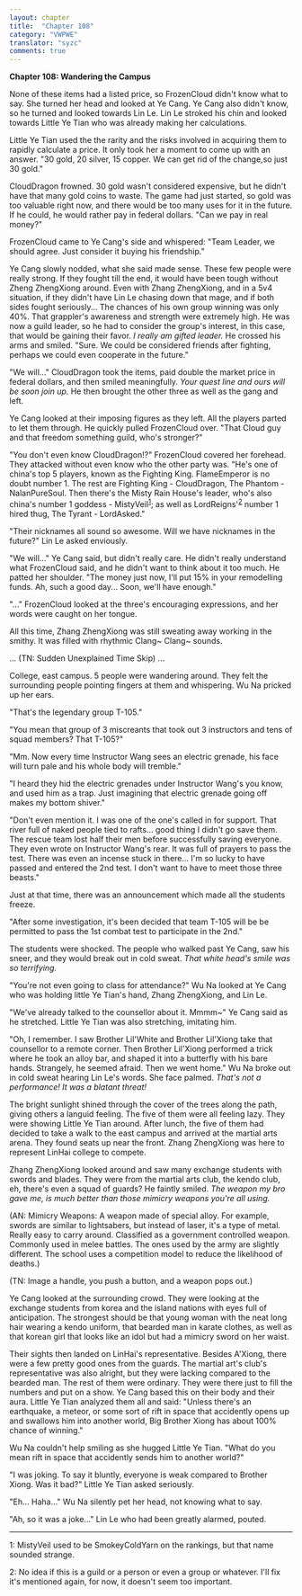 ```yaml
---
layout: chapter
title:  "Chapter 108"
category: "VWPWE"
translator: "syzc"
comments: true
---
```


**Chapter 108: Wandering the Campus**

None of these items had a listed price, so FrozenCloud didn't know what to say. She turned her head and looked at Ye Cang. Ye Cang also didn't know, so he turned and looked towards Lin Le. Lin Le stroked his chin and looked towards Little Ye Tian who was already making her calculations.

Little Ye Tian used the the rarity and the risks involved in acquiring them to rapidly calculate a price. It only took her a moment to come up with an answer. "30 gold, 20 silver, 15 copper. We can get rid of the change,so just 30 gold."

CloudDragon frowned. 30 gold wasn't considered expensive, but he didn't have that many gold coins to waste. The game had just started, so gold was too valuable right now, and there would be too many uses for it in the future. If he could, he would rather pay in federal dollars. "Can we pay in real money?"

FrozenCloud came to Ye Cang's side and whispered: "Team Leader, we should agree. Just consider it buying his friendship."

Ye Cang slowly nodded, what she said made sense. These few people were really strong. If they fought till the end, it would have been tough without Zheng ZhengXiong around. Even with Zhang ZhengXiong, and in a 5v4 situation, if they didn't have Lin Le chasing down that mage, and if both sides fought seriously... The chances of his own group winning was only 40%. That grappler's awareness and strength were extremely high. He was now a guild leader, so he had to consider the group's interest, in this case, that would be gaining their favor. *I really am gifted leader.* He crossed his arms and smiled. "Sure. We could be considered friends after fighting, perhaps we could even cooperate in the future."

"We will..." CloudDragon took the items, paid double the market price in federal dollars, and then smiled meaningfully. *Your quest line and ours will be soon join up.* He then brought the other three as well as the gang and left.

Ye Cang looked at their imposing figures as they left. All the players parted to let them through. He quickly pulled FrozenCloud over. "That Cloud guy and that freedom something guild, who's stronger?"

"You don't even know CloudDragon!?" FrozenCloud covered her forehead. They attacked without even know who the other party was. "He's one of china's top 5 players, known as the Fighting King. FlameEmperor is no doubt number 1. The rest are Fighting King - CloudDragon, The Phantom - NalanPureSoul. Then there's the Misty Rain House's leader, who's also china's number 1 goddess - MistyVeil<sup>[1](#footnote1)</sup>; as well as LordReigns'<sup>[2](#footnote2)</sup> number 1 hired thug, The Tyrant - LordAsked."

"Their nicknames all sound so awesome. Will we have nicknames in the future?" Lin Le asked enviously.

"We will..." Ye Cang said, but didn't really care. He didn't really understand what FrozenCloud said, and he didn't want to think about it too much. He patted her shoulder. "The money just now, I'll put 15% in your remodelling funds. Ah, such a good day... Soon, we'll have enough."

"..." FrozenCloud looked at the three's encouraging expressions, and her words were caught on her tongue.

All this time, Zhang ZhengXiong was still sweating away working in the smithy. It was filled with rhythmic Clang~ Clang~ sounds. 

... (TN: Sudden Unexplained Time Skip) ...

College, east campus. 5 people were wandering around. They felt the surrounding people pointing fingers at them and whispering. Wu Na pricked up her ears.

"That's the legendary group T-105."

"You mean that group of 3 miscreants that took out 3 instructors and tens of squad members? That T-105?"

"Mm. Now every time Instructor Wang sees an electric grenade, his face will turn pale and his whole body will tremble."

"I heard they hid the electric grenades under Instructor Wang's you know, and used him as a trap. Just imagining that electric grenade going off makes my bottom shiver."

"Don't even mention it. I was one of the one's called in for support. That river full of naked people tied to rafts... good thing I didn't go save them. The rescue team lost half their men before successfully saving everyone. They even wrote on Instructor Wang's rear. It was full of prayers to pass the test. There was even an incense stuck in there... I'm so lucky to have passed and entered the 2nd test. I don't want to have to meet those three beasts."

Just at that time, there was an announcement which made all the students freeze.

"After some investigation, it's been decided that team T-105 will be be permitted to pass the 1st combat test to participate in the 2nd."

The students were shocked. The people who walked past Ye Cang, saw his sneer, and they would break out in cold sweat. *That white head's smile was so terrifying.*

"You're not even going to class for attendance?" Wu Na looked at Ye Cang who was holding little Ye Tian's hand, Zhang ZhengXiong, and Lin Le. 

"We've already talked to the counsellor about it. Mmmm~" Ye Cang said as he stretched. Little Ye Tian was also stretching, imitating him.

"Oh, I remember. I saw Brother Lil'White and Brother Lil'Xiong take that counsellor to a remote corner. Then Brother Lil'Xiong performed a trick where he took an alloy bar, and shaped it into a butterfly with his bare hands. Strangely, he seemed afraid. Then we went home." Wu Na broke out in cold sweat hearing Lin Le's words. She face palmed. *That's not a performance! It was a blatant threat!*

The bright sunlight shined through the cover of the trees along the path, giving others a languid feeling. The five of them were all feeling lazy. They were showing Little Ye Tian around. After lunch, the five of them had decided to take a walk to the east campus and arrived at the martial arts arena. They found seats up near the front. Zhang ZhengXiong was here to represent LinHai college to compete.

Zhang ZhengXiong looked around and saw many exchange students with swords and blades. They were from the martial arts club, the kendo club, eh, there's even a squad of guards? He faintly smiled. *The weapon my bro gave me, is much better than those mimicry weapons you're all using.*

(AN: Mimicry Weapons: A weapon made of special alloy. For example, swords are similar to lightsabers, but instead of laser, it's a type of metal. Really easy to carry around. Classified as a government controlled weapon. Commonly used in melee battles. The ones used by the army are slightly different. The school uses a competition model to reduce the likelihood of deaths.)

(TN: Image a handle, you push a button, and a weapon pops out.)

Ye Cang looked at the surrounding crowd. They were looking at the exchange students from korea and the island nations with eyes full of anticipation. The strongest should be that young woman with the neat long hair wearing a kendo uniform, that bearded man in karate clothes, as well as that korean girl that looks like an idol but had a mimicry sword on her waist.

Their sights then landed on LinHai's representative. Besides A'Xiong, there were a few pretty good ones from the guards. The martial art's club's representative was also alright, but they were lacking compared to the bearded man. The rest of them were ordinary. They were there just to fill the numbers and put on a show. Ye Cang based this on their body and their aura. Little Ye Tian analyzed them all and said: "Unless there's an earthquake, a meteor, or some sort of rift in space that accidently opens up and swallows him into another world, Big Brother Xiong has about 100% chance of winning."

Wu Na couldn't help smiling as she hugged Little Ye Tian. "What do you mean rift in space that accidently sends him to another world?"

"I was joking. To say it bluntly, everyone is weak compared to Brother Xiong. Was it bad?" Little Ye Tian asked seriously.

"Eh... Haha..." Wu Na silently pet her head, not knowing what to say.

"Ah, so it was a joke..." Lin Le who had been greatly alarmed, pouted.

---

<a name="footnote1">1</a>: MistyVeil used to be SmokeyColdYarn on the rankings, but that name sounded strange.

<a name="footnote2">2</a>: No idea if this is a guild or a person or even a group or whatever. I'll fix it's mentioned again, for now, it doesn't seem too important.